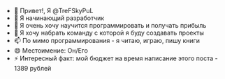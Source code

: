 - 👋 Привет!, Я @TreFSkyPuL
- 👀 Я начинающий разработчик
- 🌱 Я очень хочу научится программировать и получать прибыль
- 💞️ Я хочу набрать команду с которой я буду создавать проекты
- 📫 По мимо программирования - я читаю, играю, пишу книги
- 😄 Местоимение: Он/Его
- ⚡ Интересный факт: мой бюджет на время написание этого поста - 1389 рублей
